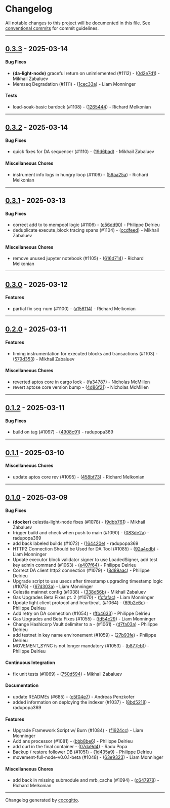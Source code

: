 # Changelog
All notable changes to this project will be documented in this file. See [conventional commits](https://www.conventionalcommits.org/) for commit guidelines.

- - -
## [0.3.3](https://github.com/movementlabsxyz/movement/compare/1cec33a2df0510c6e789998d7e0dd2d5ee49893b..0.3.3) - 2025-03-14
#### Bug Fixes
- **(da-light-node)** graceful return on unimlemented (#1112) - ([0d2e7d1](https://github.com/movementlabsxyz/movement/commit/0d2e7d185551be8df62e300ed32ff0ddfd0fa273)) - Mikhail Zabaluev
- Memseq Degradation (#1111) - ([1cec33a](https://github.com/movementlabsxyz/movement/commit/1cec33a2df0510c6e789998d7e0dd2d5ee49893b)) - Liam Monninger
#### Tests
- load-soak-basic bardock (#1108) - ([1265444](https://github.com/movementlabsxyz/movement/commit/126544476332e18abbdecd0eb131d9d515e78a92)) - Richard Melkonian

- - -

## [0.3.2](https://github.com/movementlabsxyz/movement/compare/19d6bad30f58c7647c05c95e763229d05c3c9713..0.3.2) - 2025-03-14
#### Bug Fixes
- quick fixes for DA sequencer (#1110) - ([19d6bad](https://github.com/movementlabsxyz/movement/commit/19d6bad30f58c7647c05c95e763229d05c3c9713)) - Mikhail Zabaluev
#### Miscellaneous Chores
- instrument info logs in hungry loop (#1109) - ([59aa25a](https://github.com/movementlabsxyz/movement/commit/59aa25a43ec6b02273c04944537b6d0b03d1a4f4)) - Richard Melkonian

- - -

## [0.3.1](https://github.com/movementlabsxyz/movement/compare/616d714d116e8361583eead2170fe0e7d0f8735c..0.3.1) - 2025-03-13
#### Bug Fixes
- correct add tx to mempool logic (#1106) - ([c56dd90](https://github.com/movementlabsxyz/movement/commit/c56dd9078622e800fe160514613cc1b596e35132)) - Philippe Delrieu
- deduplicate execute_block tracing spans (#1104) - ([ccdfeed](https://github.com/movementlabsxyz/movement/commit/ccdfeedb92fb425057669b7291c4eb86fc0e5d18)) - Mikhail Zabaluev
#### Miscellaneous Chores
- remove unused jupyter notebook (#1105) - ([616d714](https://github.com/movementlabsxyz/movement/commit/616d714d116e8361583eead2170fe0e7d0f8735c)) - Richard Melkonian

- - -

## [0.3.0](https://github.com/movementlabsxyz/movement/compare/a156114149ef6e7329fed7cd22d1420d3df2be94..0.3.0) - 2025-03-12
#### Features
- partial fix seq-num (#1100) - ([a156114](https://github.com/movementlabsxyz/movement/commit/a156114149ef6e7329fed7cd22d1420d3df2be94)) - Richard Melkonian

- - -

## [0.2.0](https://github.com/movementlabsxyz/movement/compare/4d86f21c69e1feac44a6e2897eeb68573b5929b5..0.2.0) - 2025-03-11
#### Features
- timing instrumentation for executed blocks and transactions (#1103) - ([579d353](https://github.com/movementlabsxyz/movement/commit/579d3538fb3e60e33008f5d1c801d43ada072a18)) - Mikhail Zabaluev
#### Miscellaneous Chores
- reverted aptos core in cargo lock - ([fa34787](https://github.com/movementlabsxyz/movement/commit/fa34787284b4766b690fd4d0c0b5e48f311eb031)) - Nicholas McMillen
- revert aptose core version bump - ([4d86f21](https://github.com/movementlabsxyz/movement/commit/4d86f21c69e1feac44a6e2897eeb68573b5929b5)) - Nicholas McMillen

- - -

## [0.1.2](https://github.com/movementlabsxyz/movement/compare/4908c91905d3732f8907d0bcf653e8d639f7491f..0.1.2) - 2025-03-11
#### Bug Fixes
- build on tag (#1097) - ([4908c91](https://github.com/movementlabsxyz/movement/commit/4908c91905d3732f8907d0bcf653e8d639f7491f)) - radupopa369

- - -

## [0.1.1](https://github.com/movementlabsxyz/movement/compare/458bf73817a0e53432492845817e8bf51710be75..0.1.1) - 2025-03-10
#### Miscellaneous Chores
- update aptos core rev (#1095) - ([458bf73](https://github.com/movementlabsxyz/movement/commit/458bf73817a0e53432492845817e8bf51710be75)) - Richard Melkonian

- - -

## [0.1.0](https://github.com/movementlabsxyz/movement/compare/8bd5218892a8e493a25309ef2e012463bc3c3543..0.1.0) - 2025-03-09
#### Bug Fixes
- **(docker)** celestia-light-node fixes (#1078) - ([9dbb761](https://github.com/movementlabsxyz/movement/commit/9dbb76125a4d4759ab4da19db83ef19ceb69cd90)) - Mikhail Zabaluev
- trigger build and check when push to main (#1090) - ([083de2a](https://github.com/movementlabsxyz/movement/commit/083de2a2f73851d1ad32d401b360281d3ef558b0)) - radupopa369
- add back labeled builds (#1072) - ([164420e](https://github.com/movementlabsxyz/movement/commit/164420e53d6992a74b610a0330cee1eeb3f7f9d4)) - radupopa369
- HTTP2 Connection Should be Used for DA Tool (#1085) - ([92a4cdb](https://github.com/movementlabsxyz/movement/commit/92a4cdb6781d8136966db9dfe8ec95e28204bc54)) - Liam Monninger
- Update executor block validator signer to use LoadedSigner, add test key admin command (#1063) - ([e407f64](https://github.com/movementlabsxyz/movement/commit/e407f641c854457e03daffc674c72eca19914e89)) - Philippe Delrieu
- Correct DA client http2 connection (#1079) - ([8d89aac](https://github.com/movementlabsxyz/movement/commit/8d89aac3e3d34736c3963eb6ac4edb1907ebfa22)) - Philippe Delrieu
- Upgrade script to use usecs after timestamp upgrading timestamp logic (#1075) - ([67d303a](https://github.com/movementlabsxyz/movement/commit/67d303af80cbd1dce41bd7710352caeb2341ac2d)) - Liam Monninger
- Celestia mainnet config (#1038) - ([338d56b](https://github.com/movementlabsxyz/movement/commit/338d56b724fabc4b54e6bef1c74a95f0fb4528c6)) - Mikhail Zabaluev
- Gas Upgrades Beta Fixes pt. 2 (#1070) - ([fcfafac](https://github.com/movementlabsxyz/movement/commit/fcfafac3b03ec01f0afacf07cde84d84100cc6e4)) - Liam Monninger
- Update light client protocol and heartbeat. (#1064) - ([69b2e6c](https://github.com/movementlabsxyz/movement/commit/69b2e6cab8247f49fc231a6c1a0ea1fa665a0161)) - Philippe Delrieu
- Add retry on DA connection (#1054) - ([ffb4633](https://github.com/movementlabsxyz/movement/commit/ffb463324321b06e21fc08cbbfd75304f7c4b3fe)) - Philippe Delrieu
- Gas Upgrades and Beta Fixes (#1055) - ([fd54c29](https://github.com/movementlabsxyz/movement/commit/fd54c29fffb81c38c2321f4393a9ffbf23d00c77)) - Liam Monninger
- Change Hashicorp Vault delimiter to a - (#1061) - ([d7fa03a](https://github.com/movementlabsxyz/movement/commit/d7fa03a30922b38b888bee1799615dab3e55d20f)) - Philippe Delrieu
- add testnet in key name environement (#1059) - ([27b93fe](https://github.com/movementlabsxyz/movement/commit/27b93fe3d3752c016213c6aa14b974611818860d)) - Philippe Delrieu
- MOVEMENT_SYNC is not longer mandatory  (#1053) - ([b877cb1](https://github.com/movementlabsxyz/movement/commit/b877cb11465a1c57c06d603d6f02eac60280b8f8)) - Philippe Delrieu
#### Continuous Integration
- fix unit tests (#1069) - ([750d594](https://github.com/movementlabsxyz/movement/commit/750d5947867668321dfc8792b4a75c6071639899)) - Mikhail Zabaluev
#### Documentation
- update READMEs (#685) - ([c5f04e7](https://github.com/movementlabsxyz/movement/commit/c5f04e7008a3aa7bfaaefe1de308fd31d34fec62)) - Andreas Penzkofer
- added information on deploying the indexer (#1037) - ([8bd5218](https://github.com/movementlabsxyz/movement/commit/8bd5218892a8e493a25309ef2e012463bc3c3543)) - radupopa369
#### Features
- Upgrade Framework Script w/ Burn (#1084) - ([f1924cc](https://github.com/movementlabsxyz/movement/commit/f1924ccf5f7d161e9b24304fa75867afea8a8a68)) - Liam Monninger
- Add ans processor (#1081) - ([bbb8be6](https://github.com/movementlabsxyz/movement/commit/bbb8be6c665d7602862f6b26997ed8e72f8b0920)) - Philippe Delrieu
- add curl in the final container - ([07da9d4](https://github.com/movementlabsxyz/movement/commit/07da9d474992477125b6917ac2b0bd898de33a44)) - Radu Popa
- Backup / restore follower DB (#1051) - ([1d435a9](https://github.com/movementlabsxyz/movement/commit/1d435a9118afce0c271e453b441b33ca61fed0a6)) - Philippe Delrieu
- movement-full-node-v0.0.1-beta (#1048) - ([63e9323](https://github.com/movementlabsxyz/movement/commit/63e9323ef9d7bb7cba32b59d6b3a5d2eea6ae8e9)) - Liam Monninger
#### Miscellaneous Chores
- add back in missing submodule and mrb_cache (#1094) - ([c647978](https://github.com/movementlabsxyz/movement/commit/c64797837f8430bcb9aae3c88a1023d4198a0533)) - Richard Melkonian

- - -

Changelog generated by [cocogitto](https://github.com/cocogitto/cocogitto).